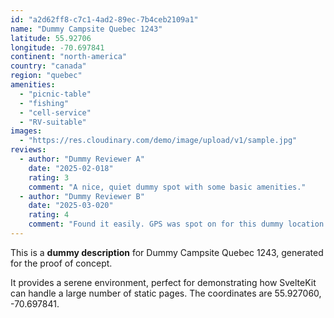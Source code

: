 ```yaml
---
id: "a2d62ff8-c7c1-4ad2-89ec-7b4ceb2109a1"
name: "Dummy Campsite Quebec 1243"
latitude: 55.92706
longitude: -70.697841
continent: "north-america"
country: "canada"
region: "quebec"
amenities:
  - "picnic-table"
  - "fishing"
  - "cell-service"
  - "RV-suitable"
images:
  - "https://res.cloudinary.com/demo/image/upload/v1/sample.jpg"
reviews:
  - author: "Dummy Reviewer A"
    date: "2025-02-018"
    rating: 3
    comment: "A nice, quiet dummy spot with some basic amenities."
  - author: "Dummy Reviewer B"
    date: "2025-03-020"
    rating: 4
    comment: "Found it easily. GPS was spot on for this dummy location."
---
```


This is a **dummy description** for Dummy Campsite Quebec 1243, generated for the proof of concept.

It provides a serene environment, perfect for demonstrating how SvelteKit can handle a large number of static pages. The coordinates are 55.927060, -70.697841.
